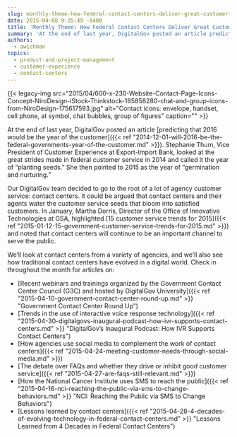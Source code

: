 ```yaml
---
slug: monthly-theme-how-federal-contact-centers-deliver-great-customer-service
date: 2015-04-08 9:35:49 -0400
title: 'Monthly Theme: How Federal Contact Centers Deliver Great Customer Service'
summary: 'At the end of last year, DigitalGov posted an article predicting that 2016 would be the year of the customer. Stephanie Thum, Vice President of Customer Experience at Export-Import Bank, looked at the great strides made in federal customer service in 2014 and called it the year of &ldquo;planting seeds.&rdquo; She then pointed to 2015'
authors:
  - awichman
topics:
  - product-and-project-management
  - customer-experience
  - contact-centers
---
```


{{< legacy-img src="2015/04/600-x-230-Website-Contact-Page-Icons-Concept-NiroDesign-iStock-Thinkstock-185858280-chat-and-group-icons-from-NiroDesign-175617593.jpg" alt="Contact icons: envelope, handset, cell phone, at symbol, chat bubbles, group of figures" caption="" >}} 

At the end of last year, DigitalGov posted an article [predicting that 2016 would be the year of the customer]({{< ref "2014-12-01-will-2016-be-the-federal-governments-year-of-the-customer.md" >}}). Stephanie Thum, Vice President of Customer Experience at Export-Import Bank, looked at the great strides made in federal customer service in 2014 and called it the year of “planting seeds.” She then pointed to 2015 as the year of “germination and nurturing.”

Our DigitalGov team decided to go to the root of a lot of agency customer service: contact centers. It could be argued that contact centers and their agents water the customer service seeds that bloom into satisfied customers. In January, Martha Dorris, Director of the Office of Innovative Technologies at GSA, highlighted [15 customer service trends for 2015]({{< ref "2015-01-12-15-government-customer-service-trends-for-2015.md" >}}) and noted that contact centers will continue to be an important channel to serve the public.

We’ll look at contact centers from a variety of agencies, and we’ll also see how traditional contact centers have evolved in a digital world. Check in throughout the month for articles on:

  * [Recent webinars and trainings organized by the Government Contact Center Council (G3C) and hosted by DigitalGov University]({{< ref "2015-04-10-government-contact-center-round-up.md" >}} "Government Contact Center Round Up")
  * [Trends in the use of interactive voice response technology]({{< ref "2015-04-30-digitalgovs-inaugural-podcast-how-ivr-supports-contact-centers.md" >}} "DigitalGov’s Inaugural Podcast: How IVR Supports Contact Centers")
  * [How agencies use social media to complement the work of contact centers]({{< ref "2015-04-24-meeting-customer-needs-through-social-media.md" >}})
  * [The debate over FAQs and whether they drive or inhibit good customer service]({{< ref "2015-04-27-are-faqs-still-relevant.md" >}})
  * [How the National Cancer Institute uses SMS to reach the public]({{< ref "2015-04-16-nci-reaching-the-public-via-sms-to-change-behaviors.md" >}} "NCI: Reaching the Public via SMS to Change Behaviors")
  * [Lessons learned by contact centers]({{< ref "2015-04-28-4-decades-of-evolving-technology-in-federal-contact-centers.md" >}} "Lessons Learned from 4 Decades in Federal Contact Centers")